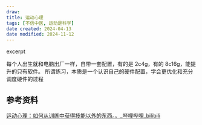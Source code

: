 ```yaml
---
draw:
title: 运动心理
tags: [不信中医, 运动是科学]
date created: 2024-04-13
date modified: 2024-11-12
---
```


excerpt

<!-- more -->

每个人出生就和电脑出厂一样，自带一套配置，有的是 2c4g，有的 8c16g，能提升的只有软件。
所谓练习，本质是一个认识自己的硬件配置，学会更优化和充分调度硬件的过程

## 参考资料

[运动心理：如何从训练中获得技能以外的东西。。_哔哩哔哩_bilibili](https://www.bilibili.com/video/BV1wx4y1M72c/?spm_id_from=333.999.0.0&vd_source=dea414ee2d39e74f662ceec0edffdf24)
